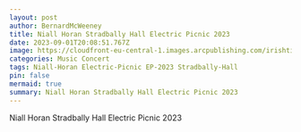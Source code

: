 ```yaml
---
layout: post
author: BernardMcWeeney
title: Niall Horan Stradbally Hall Electric Picnic 2023
date: 2023-09-01T20:08:51.767Z
image: https://cloudfront-eu-central-1.images.arcpublishing.com/irishtimes/QXXWWA72JREUXFCLJ76OYY6MAY.JPG
categories: Music Concert
tags: Niall-Horan Electric-Picnic EP-2023 Stradbally-Hall
pin: false
mermaid: true
summary: Niall Horan Stradbally Hall Electric Picnic 2023
---
```

Niall Horan Stradbally Hall Electric Picnic 2023